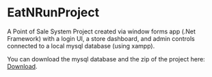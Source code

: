 # EatNRunProject

A Point of Sale System Project created via window forms app (.Net Framework) with a login UI, a store dashboard, and admin controls connected to a local mysql database (using xampp).

You can download the mysql database and the zip of the project here: [Download](https://drive.google.com/drive/folders/1vTalDY8WfdShFlxeKRNMNb6Scip5LVOt?usp=sharing).
